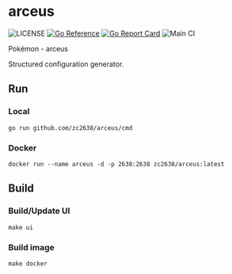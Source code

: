 # arceus

![LICENSE](https://img.shields.io/github/license/zc2638/arceus.svg?style=flat-square&color=blue)
[![Go Reference](https://pkg.go.dev/badge/github.com/zc2638/arceus.svg)](https://pkg.go.dev/github.com/zc2638/arceus)
[![Go Report Card](https://goreportcard.com/badge/github.com/zc2638/arceus)](https://goreportcard.com/report/github.com/zc2638/arceus)
![Main CI](https://github.com/zc2638/arceus/workflows/Main%20CI/badge.svg)

Pokémon - arceus

Structured configuration generator.

## Run
### Local
```shell
go run github.com/zc2638/arceus/cmd
```

### Docker
```shell
docker run --name arceus -d -p 2638:2638 zc2638/arceus:latest
```

## Build
### Build/Update UI
```shell
make ui
```

### Build image
```shell
make docker
```